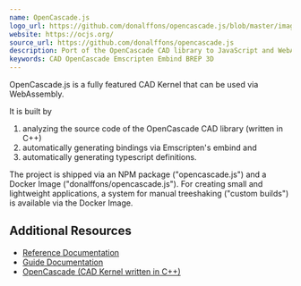 ```yaml
---
name: OpenCascade.js
logo_url: https://github.com/donalffons/opencascade.js/blob/master/images/logo%20no%20text.svg
website: https://ocjs.org/
source_url: https://github.com/donalffons/opencascade.js
description: Port of the OpenCascade CAD library to JavaScript and WebAssembly via Emscripten.
keywords: CAD OpenCascade Emscripten Embind BREP 3D
---
```


OpenCascade.js is a fully featured CAD Kernel that can be used via WebAssembly.

It is built by
1. analyzing the source code of the OpenCascade CAD library (written in C++)
2. automatically generating bindings via Emscripten's embind and
3. automatically generating typescript definitions.

The project is shipped via an NPM package ("opencascade.js") and a Docker Image ("donalffons/opencascade.js"). For creating small and lightweight applications, a system for manual treeshaking ("custom builds") is available via the Docker Image.

## Additional Resources

- [Reference Documentation](https://ocjs.org/reference-docs/)
- [Guide Documentation](https://ocjs.org/)
- [OpenCascade (CAD Kernel written in C++)](https://dev.opencascade.org/)
